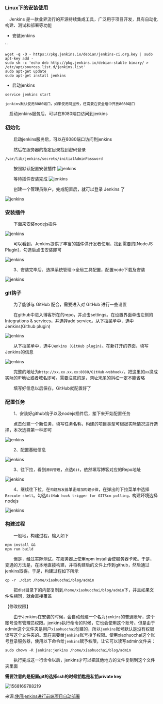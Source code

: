 ### Linux下的安装使用

　Jenkins 是一款业界流行的开源持续集成工具，广泛用于项目开发，具有自动化构建、测试和部署等功能

- 安装jenkins

``

```linux
wget -q -O - https://pkg.jenkins.io/debian/jenkins-ci.org.key | sudo apt-key add -
sudo sh -c 'echo deb http://pkg.jenkins.io/debian-stable binary/ > /etc/apt/sources.list.d/jenkins.list'
sudo apt-get update
sudo apt-get install jenkins
```

- 启动jenkins

```
service jenkins start 
```

`jenkins默认使用8080端口，如果使用阿里云，还需要在安全组中开放8080端口`

　启动jenkins服务后，可以在8080端口访问到jenkins

### 初始化



　　启动jenkins服务后，可以在8080端口访问到jenkins



　　然后在服务器的指定目录找到密码登录

```
/var/lib/jenkins/secrets/initialAdminPassword
```

　　按照默认配置安装插件
![jenkins](https://pic.xiaohuochai.site/blog/jenkins2.png)

　　等待插件安装完成
![jenkins](https://pic.xiaohuochai.site/blog/jenkins3.png)

　　创建一个管理员账户，完成配置后，就可以登录 Jenkins 了

![jenkins](https://pic.xiaohuochai.site/blog/jenkins4.png)

 

### 安装插件



　　下面来安装nodejs插件

![jenkins](https://pic.xiaohuochai.site/blog/jenkins6.png)

　　可以看到，Jenkins提供了丰富的插件供开发者使用，找到需要的[NodeJS Plugin]，勾选后点击安装即可

![jenkins](https://pic.xiaohuochai.site/blog/jenkins7.png)

　　3、安装完毕后，选择系统管理->全局工具配置，配置node下载及安装

![jenkins](https://pic.xiaohuochai.site/blog/jenkins8.png)

 

### git钩子



　　为了能够与 GitHub 配合，需要进入对 GitHub 进行一些设置

　　在github中进入博客所在的repo，并点击settings。在设置界面单击左侧的Integrations & services，并选择add service。从下拉菜单中，选中Jenkins(Github plugin)

![jenkins](https://pic.xiaohuochai.site/blog/jenkins10.png)

 

　　从下拉菜单中，选中`Jenkins (GitHub plugin)`。在新打开的界面，填写Jenkins的信息

![jenkins](https://pic.xiaohuochai.site/blog/jenkins11.png)

　　完整的地址为`http://xx.xx.xx.xx:8080/GitHub-webhook/`。把这里的`xx`换成实际的IP地址或者域名即可。需要注意的是，网址末尾的斜杠一定不能省略

　　填写好信息以后保存，GitHub就配置好了

 

### 配置任务



　　1、安装好github钩子以及nodejs插件后，接下来开始配置任务

　　点击创建一个新任务，填写任务名称，构建的项目类型可根据实际情况进行选择，本次选择第一种即可

![jenkins](https://pic.xiaohuochai.site/blog/jenkins5.png)

　　2、配置基础信息

![jenkins](https://pic.xiaohuochai.site/blog/jenkins12.png)

　　3、往下拉，看到`源码管理`，点选`Git`，依然填写博客对应的Repo地址

![jenkins](https://pic.xiaohuochai.site/blog/jenkins13.png)

　　4、继续往下拉，在`构建触发器`单击`增加构建步骤`，在弹出的下拉菜单中选择`Execute shell`。勾选`GitHub hook trigger for GITScm polling。`构建环境选择nodejs

![jenkins](https://pic.xiaohuochai.site/blog/jenkins14.png)

 

### 构建过程



　　一般地，构建过程，输入如下

```
npm install &&
npm run build
```

　　但是，经过实际测试，在服务器上使用npm install会使服务器卡死。于是，变通的方法是，在本地直接构建，并将构建后的文件上传到github，然后通过jenkins取得。于是，构建过程如下所示

```
cp -r ./dist /home/xiaohuochai/blog/admin
```

　　把dist目录下的内部复制到`/home/xiaohuochai/blog/admin`下，并且如果文件名相同，就会直接覆盖

【修改权限】

　　由于Jenkins在安装的时候，会自动创建一个名为`jenkins`的普通账号，这个账号没有管理员权限。jenkins执行命令的时候，它也会使用这个账号。但是由于admin这个文件夹是用户`xiaohuochai`创建的，所以`jenkins`账号默认是没有权限读写这个文件夹的。现在需要给`jenkins`账号授予权限。使用xiaohuochai这个账号登录服务器，使用以下命令给`jenkins`赋予权限，让它可以读写admin文件夹：

```
sudo chown -R jenkins:jenkins /home/xiaohuochai/blog/admin
```

　　执行完成这一行命令以后，jenkins才可以把其他地方的文件复制到这个文件夹里面



**需要注意的是配置git的选择ssh的时候钥匙是私钥private key**

![1568169788219](C:\Users\Administrator\AppData\Roaming\Typora\typora-user-images\1568169788219.png)



来源;[使用jenkins进行前端项目自动部署](https://www.cnblogs.com/xiaohuochai/p/9096873.html)